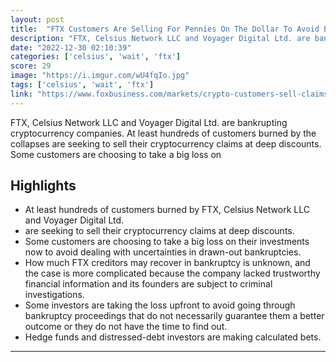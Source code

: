 ```yaml
---
layout: post
title:  "FTX Customers Are Selling For Pennies On The Dollar To Avoid Bankruptcy Wait"
description: "FTX, Celsius Network LLC and Voyager Digital Ltd. are bankrupting cryptocurrency companies. At least hundreds of customers burned by the collapses are seeking to sell their cryptocurrency claims at deep discounts. Some customers are choosing to take a big loss on"
date: "2022-12-30 02:10:39"
categories: ['celsius', 'wait', 'ftx']
score: 29
image: "https://i.imgur.com/wU4fqIo.jpg"
tags: ['celsius', 'wait', 'ftx']
link: "https://www.foxbusiness.com/markets/crypto-customers-sell-claims-at-a-loss-avoid-bankruptcy-wait"
---
```


FTX, Celsius Network LLC and Voyager Digital Ltd. are bankrupting cryptocurrency companies. At least hundreds of customers burned by the collapses are seeking to sell their cryptocurrency claims at deep discounts. Some customers are choosing to take a big loss on

## Highlights

- At least hundreds of customers burned by FTX, Celsius Network LLC and Voyager Digital Ltd.
- are seeking to sell their cryptocurrency claims at deep discounts.
- Some customers are choosing to take a big loss on their investments now to avoid dealing with uncertainties in drawn-out bankruptcies.
- How much FTX creditors may recover in bankruptcy is unknown, and the case is more complicated because the company lacked trustworthy financial information and its founders are subject to criminal investigations.
- Some investors are taking the loss upfront to avoid going through bankruptcy proceedings that do not necessarily guarantee them a better outcome or they do not have the time to find out.
- Hedge funds and distressed-debt investors are making calculated bets.

---
